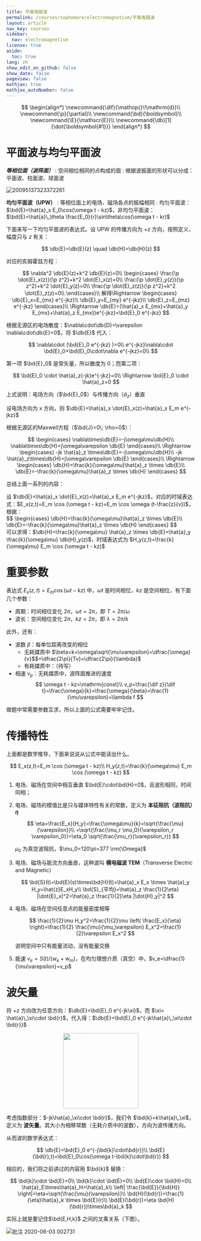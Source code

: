 ```yaml
---
title: 平面电磁波
permalink: /courses/sophomore/electromagnetism/平面电磁波
layout: article
nav_key: courses
sidebar:
  nav: electromagnetism
license: true
aside:
  toc: true
lang: zh
show_edit_on_github: false
show_date: false
pageview: false
mathjax: true
mathjax_autoNumber: false
---
```


<!--more-->

$$
\begin{align*}
\newcommand{\dif}{\mathop{}\!\mathrm{d}}\\
\newcommand{\p}{\partial}\\
\newcommand{\bd}{\boldsymbol}\\
\newcommand{\E}{\mathscr{E}}\\
\newcommand{\db}[1]{\dot{\boldsymbol{#1}}}
\end{align*}
$$

# 平面波与均匀平面波

***等相位面（波阵面）***
: 空间相位相同的点构成的面
: 根据波振面的形状可以分成：平面波、柱面波、球面波

![20095137323372261](https://i.loli.net/2020/06/02/6fwunsOrxpj421R.gif)

**均匀平面波（UPW）**
: 等相位面上的电场、磁场各点的振幅相同
: 均匀平面波：$\bd{E}=\hat{a}_x E_0\cos(\omega t - kz)$，非均匀平面波：$\bd{E}=\hat{a}\_\theta \frac{E_0}{r}\sin\theta\cos(\omega t - kr)$

下面来写一下均匀平面波的表达式。设 UPW 的传播方向为 $+z$ 方向，按照定义，幅度只与 $z$ 有关：

$$
\db{E}=\db{E}(z) \quad \db{H}=\db{H}(z)
$$

对应的亥姆霍兹方程：

$$
\nabla^2 \db{E}(z)+k^2 \db{E}(z)=0\\
\begin{cases}
\frac{\p \dot{E}_x(z)}{\p z^2}+k^2 \dot{E}_x(z)=0\\
\frac{\p \dot{E}_y(z)}{\p z^2}+k^2 \dot{E}_y(z)=0\\
\frac{\p \dot{E}_z(z)}{\p z^2}+k^2 \dot{E}_z(z)=0\\
\end{cases}\\
解得\Rightarrow
\begin{cases}
\db{E}_x=E_{mx} e^{-jkz}\\
\db{E}_y=E_{my} e^{-jkz}\\
\db{E}_z=E_{mz} e^{-jkz}
\end{cases}\\
\Rightarrow \db{E}=(\hat{a}_x E_{mx}+\hat{a}_y E_{mx}+\hat{a}_z E_{mx})e^{-jkz}=\bd{E}_0 e^{-jkz}
$$

根据无源区的电场散度：$\nabla\cdot\db{D}=\varepsilon \nabla\cdot\db{E}=0$，将 $\db{E}$ 代入：

$$
\nabla\cdot (\bd{E}_0 e^{-jkz}
)=0\\
e^{-jkz}\nabla\cdot \bd{E}_0+\bd{E}_0\cdot\nabla e^{-jkz}=0\\
$$

第一项 $\bd{E}_0$ 是常矢量，所以散度为 0；而第二项：

$$
\bd{E}_0 \cdot \hat{a}_z(-jk)e^{-jkz}=0\\
\Rightarrow \bd{E}_0 \cdot \hat{a}_z=0
$$

上式说明：电场方向（$\bd{E}_0$）与传播方向（$\hat{a}_z$）垂直

设电场方向为 x 方向，则 $\db{E}=\hat{a}_x \dot{E}_x(z)=\hat{a}_x E_m e^{-jkz}$

根据无源区的Maxwell方程（$\bd{J}=0\; \rho=0$）：

$$
\begin{cases}
\nabla\times\db{E}=-j\omega\mu\db{H}\\
\nabla\times\db{H}=j\omega\varepsilon \db{E}
\end{cases}\\
\Rightarrow
\begin{cases}
-jk \hat{a}_z \times\db{E}=-j\omega\mu\db{H}\\
-jk \hat{a}_z\times\db{H}=j\omega\varepsilon \db{E}
\end{cases}\\
\Rightarrow
\begin{cases}
\db{H}=\frac{k}{\omega\mu}\hat{a}_z \times \db{E}\\
\db{E}=-\frac{k}{\omega\mu}\hat{a}_z \times \db{H}
\end{cases}
$$

总结上面一系列的内容：

<p class="success">
设 $\db{E}=\hat{a}_x \dot{E}_x(z)=\hat{a}_x E_m e^{-jkz}$，对应的时域表达式：$E_x(z,t)=E_m \cos (\omega t - kz)=E_m \cos \omega (t-\frac{z}{v})$，根据：<br>
$$
\begin{cases}
\db{H}=\frac{k}{\omega\mu}\hat{a}_z \times \db{E}\\
\db{E}=-\frac{k}{\omega\mu}\hat{a}_z \times \db{H}
\end{cases}
$$<br>
可以求得：$\db{H}=\frac{k}{\omega\mu} \hat{a}_z \times \db{E}=\hat{a}_y \frac{k}{\omega\mu} \db{H}_y(z)$，时域表达式为 $H_y(z,t)=\frac{k}{\omega\mu} E_m \cos (\omega t - kz)$
</p>

# 重要参数

表达式 $E_x(z,t)=E_m \cos (\omega t - kz)$ 中，$\omega t$ 是时间相位，$k z$ 是空间相位，有下面几个参数：

* 周期：时间相位变化 $2\pi$，$\omega t=2\pi$，即 $T=2\pi/\omega$
* 波长：空间相位变化 $2\pi$，$k z=2\pi$，即 $\lambda=2\pi/k$

此外，还有：

* 波数 $\beta$：每单位距离改变的相位
    * 无耗媒质中 $\beta=k=\omega\sqrt{\mu\varepsilon}=\dfrac{\omega}{v}$$=\dfrac{2\pi}{Tv}=\dfrac{2\pi}{\lambda}$
    * 有耗媒质中：（待写）
* 相速 $v_p$：无耗媒质中，波阵面推进的速度 
    $$
    \omega t - kz=\mathrm{const}\\
    v_p=\frac{\dif z}{\dif t}=\frac{\omega}{k}=\frac{\omega}{\beta}=\frac{1}{\mu\varepsilon}=\lambda f
    $$

做题中常需要参数互求，所以上面的公式需要牢牢记住。

# 传播特性

上面都是数学推导，下面来说说从公式中能读出什么。

$$
E_x(z,t)=E_m \cos (\omega t - kz)\\
H_y(z,t)=\frac{k}{\omega\mu} E_m \cos (\omega t - kz)
$$

1. 电场、磁场在空间中相互垂直 $\bd{E}\cdot\bd{H}=0$，且波形相同，时间同相；
2. 电场、磁场的模值比是只与媒体特性有关的常数，定义为 **本征阻抗（波阻抗）$\eta$**
    
    $$
    \eta=\frac{E_x}{H_y}=\frac{\omega\mu}{k}=\sqrt{\frac{\mu}{\varepsilon}}\\
    =\sqrt{\frac{\mu_r \mu_0}{\varepsilon_r \varepsilon_0}}=\eta_0 \sqrt{\frac{\mu_r}{\varepsilon_r}}
    $$

    $\mu_0$ 为真空波阻抗，$\mu_0=120\pi=377 \rm{\Omega}$
3. 电场、磁场与能流方向垂直，这种波叫 **横电磁波 TEM**（Transverse Electric and Magnetic）
    
    $$
    \bd{S}(t)=\bd{E}(s)\times\bd{H}(t)=\hat{a}_x E_x \times \hat{a}_y H_y=\hat{z}E_xH_y\\
    \bd{S}_{平均}=\hat{a}_z \frac{1}{2\eta} |\dot{E}_x|^2=\hat{a}_z \frac{1}{2}\eta |\dot{H}_y|^2
    $$
4. 电场、磁场在空间任意点的能量密度相等
    
    $$
    \frac{1}{2}\mu H_y^2=\frac{1}{2}\mu \left( \frac{E_x}{\eta} \right)=\frac{1}{2} \frac{\mu}{\mu_\varepsilon} E_x^2=\frac{1}{2}\varepsilon E_x^2
    $$

    说明空间中只有能量流动，没有能量交换
5. 能速 $v_e=S(t)/(w_e+w_m)$，在均匀理想介质（真空）中，$v_e=\dfrac{1}{\mu\varepsilon}=v_p$

# 波矢量

将 $+z$ 方向改为任意方向：$\db{E}=\bd{E}_0 e^{-jk\xi}$，而 $\xi= \hat{a}\_\xi\cdot \bd{r}$，代入得：$\db{E}=\bd{E}_0 e^{-jk\hat{a}\_\xi\cdot \bd{r}}$

<center><img src="https://i.loli.net/2020/06/02/PGwJfqzkprI9Cyn.jpg" width="200"></center>

考虑指数部分：$-jk\hat{a}_\xi\cdot \bd{r}$，我们令 $\bd{k}=k\hat{a}\_\xi$，定义为 **波矢量**。其大小为相移常数（无耗介质中的波数），方向为波传播方向。

从而波的数学表达式：

$$
\db{E}=\bd{E}_0 e^{-j\bd{k}\cdot\bd{r}}\\
\bd{E}(\bd{r},t)=\bd{E}_0\cos(\omega t-\bd{k}\cdot\bd{r})
$$

相应的，我们将之前讲过的内容用 $\bd{k}$ 替换：

$$
\bd{k}\cdot \bd{E}=0\\
\bd{k}\cdot \bd{E}=0\\
\bd{E}\cdot \bd{H}=0\\
\hat{a}_E\times\hat{a}_H=\hat{a}_k\\
\left| \frac{\bd{E}}{\bd{H}} \right|=\eta=\sqrt{\frac{\mu}{\varepsilon}}\\
\bd{H}(\bd{r})=\frac{1}{\eta}\hat{a}_k \times \bd{E}(r)\\
\bd{E}(\bd{r})=\eta \bd{H}(\bd{r})\times\bd{a}_k
$$

实际上就是要记住$\bd{E,H,k}$ 之间的叉乘关系（下图）。

![批注 2020-06-03 002731](https://i.loli.net/2020/06/03/ZVPWz2AwvBYaigM.jpg)